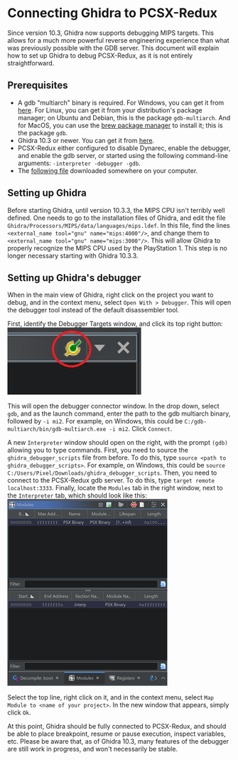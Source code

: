 # Connecting Ghidra to PCSX-Redux

Since version 10.3, Ghidra now supports debugging MIPS targets. This allows for a much more powerful reverse engineering experience than what was previously possible with the GDB server. This document will explain how to set up Ghidra to debug PCSX-Redux, as it is not entirely straightforward.

## Prerequisites

- A gdb "multiarch" binary is required. For Windows, you can get it from [here](https://static.grumpycoder.net/pixel/gdb-multiarch-windows/). For Linux, you can get it from your distribution's package manager; on Ubuntu and Debian, this is the package `gdb-multiarch`. And for MacOS, you can use the [brew package manager](https://brew.sh/) to install it; this is the package `gdb`.
- Ghidra 10.3 or newer. You can get it from [here](https://ghidra-sre.org/).
- PCSX-Redux either configured to disable Dynarec, enable the debugger, and enable the gdb server, or started using the following command-line arguments: `-interpreter -debugger -gdb`.
- The [following file](https://raw.githubusercontent.com/grumpycoders/pcsx-redux/main/tools/ghidra_scripts/ghidra_debugger_scripts) downloaded somewhere on your computer.

## Setting up Ghidra

Before starting Ghidra, until version 10.3.3, the MIPS CPU isn't terribly well defined. One needs to go to the installation files of Ghidra, and edit the file `Ghidra/Processors/MIPS/data/languages/mips.ldef`. In this file, find the lines `<external_name tool="gnu" name="mips:4000"/>`, and change them to `<external_name tool="gnu" name="mips:3000"/>`. This will allow Ghidra to properly recognize the MIPS CPU used by the PlayStation 1. This step is no longer necessary starting with Ghidra 10.3.3.

## Setting up Ghidra's debugger

When in the main view of Ghidra, right click on the project you want to debug, and in the context menu, select `Open With > Debugger`. This will open the debugger tool instead of the default disassembler tool.

First, identify the Debugger Targets window, and click its top right button:  
![Debugger Targets window](images/connector.png)

This will open the debugger connector window. In the drop down, select `gdb`, and as the launch command, enter the path to the gdb multiarch binary, followed by `-i mi2`. For example, on Windows, this could be `C:/gdb-multiarch/bin/gdb-multiarch.exe -i mi2`. Click `Connect`.

A new `Interpreter` window should open on the right, with the prompt `(gdb)` allowing you to type commands. First, you need to source the `ghidra_debugger_scripts` file from before. To do this, type `source <path to ghidra_debugger_scripts>`. For example, on Windows, this could be `source C:/Users/Pixel/Downloads/ghidra_debugger_scripts`. Then, you need to connect to the PCSX-Redux gdb server. To do this, type `target remote localhost:3333`. Finally, locate the `Modules` tab in the right window, next to the `Interpreter` tab, which should look like this:  
![Modules tab](images/modules.png)

Select the top line, right click on it, and in the context menu, select `Map Module to <name of your project>`. In the new window that appears, simply click `Ok`.

At this point, Ghidra should be fully connected to PCSX-Redux, and should be able to place breakpoint, resume or pause execution, inspect variables, etc. Please be aware that, as of Ghidra 10.3, many features of the debugger are still work in progress, and won't necessarily be stable.
